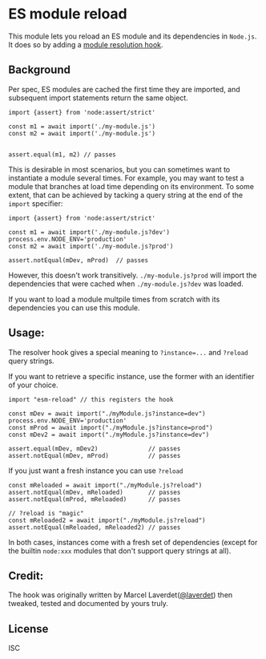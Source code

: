 # ES module reload

This module lets you reload an ES module and its dependencies in `Node.js`. It does so by adding a [module resolution hook](https://nodejs.org/api/module.html#resolvespecifier-context-nextresolve).

## Background

Per spec, ES modules are cached the first time they are imported, and subsequent import statements return the same object.

```JS
import {assert} from 'node:assert/strict'

const m1 = await import('./my-module.js')
const m2 = await import('./my-module.js')


assert.equal(m1, m2) // passes
```

This is desirable in most scenarios, but you can sometimes want to instantiate a module several times. For example, you may want to test a module that branches at load time depending on its environment. To some extent, that can be achieved by tacking a query string at the end of the `import` specifier:

```JS
import {assert} from 'node:assert/strict'

const m1 = await import('./my-module.js?dev')
process.env.NODE_ENV='production'
const m2 = await import('./my-module.js?prod')

assert.notEqual(mDev, mProd)  // passes
```

However, this doesn't work transitively. `./my-module.js?prod` will import the dependencies that were cached when `./my-module.js?dev` was loaded.

If you want to load a module multpile times from scratch with its dependencies you can use this module.

## Usage:

The resolver hook gives a special meaning to `?instance=...` and `?reload` query strings.

If you want to retrieve a specific instance, use the former with an identifier of your choice.

```JS
import "esm-reload" // this registers the hook

const mDev = await import("./myModule.js?instance=dev")
process.env.NODE_ENV='production'
const mProd = await import("./myModule.js?instance=prod")
const mDev2 = await import("./myModule.js?instance=dev")

assert.equal(mDev, mDev2)              // passes
assert.notEqual(mDev, mProd)           // passes
```

If you just want a fresh instance you can use `?reload`

```JS
const mReloaded = await import("./myModule.js?reload")
assert.notEqual(mDev, mReloaded)       // passes
assert.notEqual(mProd, mReloaded)      // passes

// ?reload is "magic"
const mReloaded2 = await import("./myModule.js?reload")
assert.notEqual(mReloaded, mReloaded2) // passes
```

In both cases, instances come with a fresh set of dependencies (except for the builtin `node:xxx` modules that don't support query strings at all).

## Credit:

The hook was originally written by Marcel Laverdet([@laverdet](https://github.com/laverdet)) then tweaked, tested and documented by yours truly.

## License

ISC
